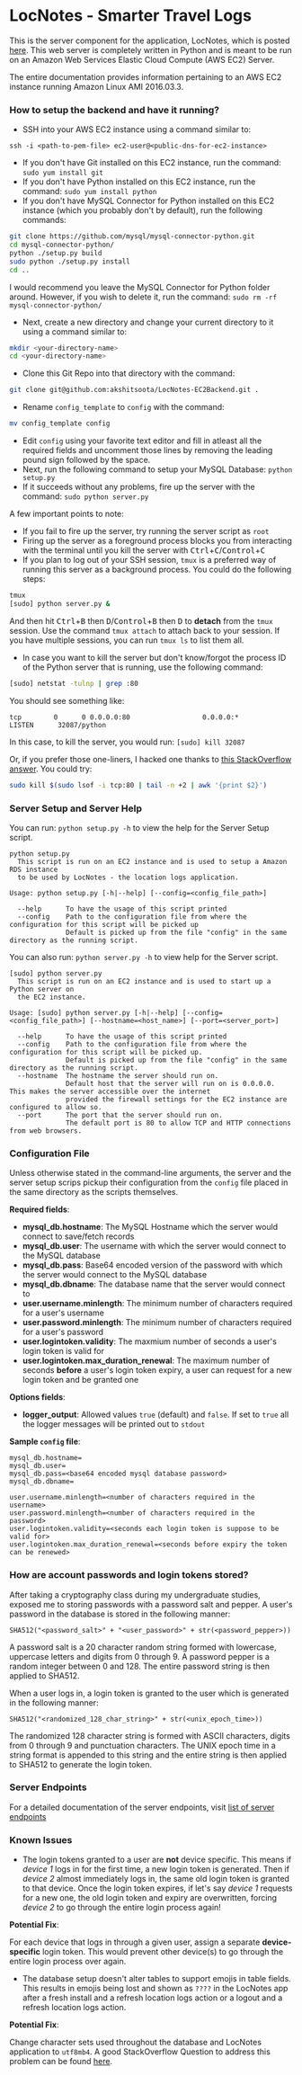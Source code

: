 # LocNotes - Smarter Travel Logs

This is the server component for the application, LocNotes, which is posted [here](https://github.com/akshitsoota/LocNotes).
This web server is completely written in Python and is meant to be run on an Amazon Web Services Elastic Cloud Compute (AWS EC2) Server.

The entire documentation provides information pertaining to an AWS EC2 instance running Amazon Linux AMI 2016.03.3.

### How to setup the backend and have it running?

* SSH into your AWS EC2 instance using a command similar to:

```shell
ssh -i <path-to-pem-file> ec2-user@<public-dns-for-ec2-instance>
```

* If you don't have Git installed on this EC2 instance, run the command: `sudo yum install git`
* If you don't have Python installed on this EC2 instance, run the command: `sudo yum install python`
* If you don't have MySQL Connector for Python installed on this EC2 instance (which you probably don't by default), run the following commands:

```bash
git clone https://github.com/mysql/mysql-connector-python.git
cd mysql-connector-python/
python ./setup.py build
sudo python ./setup.py install
cd ..
```

I would recommend you leave the MySQL Connector for Python folder around. However, if you wish to delete it, run the command: `sudo rm -rf mysql-connector-python/`

* Next, create a new directory and change your current directory to it using a command similar to:

```bash
mkdir <your-directory-name>
cd <your-directory-name>
```

* Clone this Git Repo into that directory with the command:

```bash
git clone git@github.com:akshitsoota/LocNotes-EC2Backend.git .
```

* Rename `config_template` to `config` with the command:

```bash
mv config_template config
```

* Edit `config` using your favorite text editor and fill in atleast all the required fields and uncomment those lines by removing the leading
pound sign followed by the space.
* Next, run the following command to setup your MySQL Database: `python setup.py`
* If it succeeds without any problems, fire up the server with the command: `sudo python server.py`

A few important points to note:

* If you fail to fire up the server, try running the server script as `root`
* Firing up the server as a foreground process blocks you from interacting with the terminal until you kill the server with 
<kbd>Ctrl</kbd>+<kbd>C</kbd>/<kbd>Control</kbd>+<kbd>C</kbd>
* If you plan to log out of your SSH session, `tmux` is a preferred way of running this server as a background process. You could do the following steps:

```bash
tmux
[sudo] python server.py &
```

And then hit <kbd>Ctrl</kbd>+<kbd>B</kbd> then <kbd>D</kbd>/<kbd>Control</kbd>+<kbd>B</kbd> then <kbd>D</kbd> to **detach** from the `tmux` session. 
Use the command `tmux attach` to attach back to your session. If you have multiple sessions, you can run `tmux ls` to list them all.

* In case you want to kill the server but don't know/forgot the process ID of the Python server that is running, use the following command:

```bash
[sudo] netstat -tulnp | grep :80
```

You should see something like:

```
tcp        0      0 0.0.0.0:80                  0.0.0.0:*                   LISTEN      32087/python
```

In this case, to kill the server, you would run: `[sudo] kill 32087`

Or, if you prefer those one-liners, I hacked one thanks to [this StackOverflow answer](http://stackoverflow.com/a/4248254/705471).
You could try:

```bash
sudo kill $(sudo lsof -i tcp:80 | tail -n +2 | awk '{print $2}')
```

### Server Setup and Server Help

You can run: `python setup.py -h` to view the help for the Server Setup script.

```
python setup.py
  This script is run on an EC2 instance and is used to setup a Amazon RDS instance
  to be used by LocNotes - the location logs application.

Usage: python setup.py [-h|--help] [--config=<config_file_path>]

  --help	  To have the usage of this script printed
  --config	  Path to the configuration file from where the configuration for this script will be picked up
              Default is picked up from the file "config" in the same directory as the running script.
```

You can also run: `python server.py -h` to view help for the Server script.

```
[sudo] python server.py
  This script is run on an EC2 instance and is used to start up a Python server on
  the EC2 instance.

Usage: [sudo] python server.py [-h|--help] [--config=<config_file_path>] [--hostname=<host_name>] [--port=<server_port>]

  --help	  To have the usage of this script printed
  --config	  Path to the configuration file from where the configuration for this script will be picked up.
              Default is picked up from the file "config" in the same directory as the running script.
  --hostname  The hostname the server should run on.
              Default host that the server will run on is 0.0.0.0. This makes the server accessible over the internet
              provided the firewall settings for the EC2 instance are configured to allow so.
  --port	  The port that the server should run on.
              The default port is 80 to allow TCP and HTTP connections from web browsers.
```

### Configuration File

Unless otherwise stated in the command-line arguments, the server and the server setup scrips pickup their configuration from the `config`
file placed in the same directory as the scripts themselves.

**Required fields**:

* **mysql_db.hostname**: The MySQL Hostname which the server would connect to save/fetch records
* **mysql_db.user**: The username with which the server would connect to the MySQL database
* **mysql_db.pass**: Base64 encoded version of the password with which the server would connect to the MySQL database
* **mysql_db.dbname**: The database name that the server would connect to
* **user.username.minlength**: The minimum number of characters required for a user's username
* **user.password.minlength**: The minimum number of characters required for a user's password
* **user.logintoken.validity**: The maxmium number of seconds a user's login token is valid for
* **user.logintoken.max_duration_renewal**: The maximum number of seconds **before** a user's login token expiry, a user can request for a new login token and be granted one

**Options fields**:

* **logger_output**: Allowed values `true` (default) and `false`. If set to `true` all the logger messages will be printed out to `stdout`

**Sample `config` file**:

```
mysql_db.hostname=
mysql_db.user=
mysql_db.pass=<base64 encoded mysql database password>
mysql_db.dbname=

user.username.minlength=<number of characters required in the username>
user.password.minlength=<number of characters required in the password>
user.logintoken.validity=<seconds each login token is suppose to be valid for>
user.logintoken.max_duration_renewal=<seconds before expiry the token can be renewed>
```

### How are account passwords and login tokens stored?

After taking a cryptography class during my undergraduate studies, exposed me to storing passwords with a password salt and pepper.
A user's password in the database is stored in the following manner:

```
SHA512("<password_salt>" + "<user_password>" + str(<password_pepper>))
```

A password salt is a 20 character random string formed with lowercase, uppercase letters and digits from 0 through 9.
A password pepper is a random integer between 0 and 128. The entire password string is then applied to SHA512.

When a user logs in, a login token is granted to the user which is generated in the following manner:

```
SHA512("<randomized_128_char_string>" + str(<unix_epoch_time>))
```

The randomized 128 character string is formed with ASCII characters, digits from 0 through 9 and punctuation characters.
The UNIX epoch time in a string format is appended to this string and the entire string is then applied to SHA512 to generate the login token.

### Server Endpoints

For a detailed documentation of the server endpoints, visit [list of server endpoints](https://github.com/akshitsoota/LocNotes-EC2Backend/blob/master/endpoints.md)

### Known Issues

* <a name="logintokenissue"></a>The login tokens granted to a user are **not** device specific. This means if *device 1* logs in for the first time, 
a new login token is generated. Then if *device 2* almost immediately logs in, the same old login token is granted to that device. Once the login
token expires, if let's say *device 1* requests for a new one, the old login token and expiry are overwritten, forcing *device 2* to go through
the entire login process again!

**Potential Fix**:

For each device that logs in through a given user, assign a separate **device-specific** login token. 
This would prevent other device(s) to go through the entire login process over again.

* The database setup doesn't alter tables to support emojis in table fields. This results in emojis being lost and shown as `????` in the
LocNotes app after a fresh install and a refresh location logs action or a logout and a refresh location logs action.

**Potential Fix**:

Change character sets used throughout the database and LocNotes application to `utf8mb4`. A good StackOverflow Question to address this problem
can be found [here](http://stackoverflow.com/questions/7814293/how-to-insert-utf-8-mb4-characteremoji-in-ios5-in-mysql).
